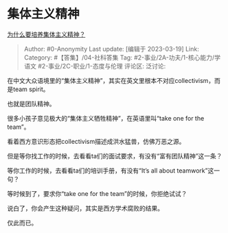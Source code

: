 # 集体主义精神
[为什么要培养集体主义精神？](https://www.zhihu.com/question/35742423/answer/2943375083)

> Author: #0-Anonymity
> Last update: [编辑于 2023-03-19]
> Link:
> Category: #【答集】/04-社科答集
> Tag: #2-事业/2A-功夫/1-核心能力/学语文 #2-事业/2C-职业/1-态度与伦理
> 评论区:
> 泛讨论:

在中文大众语境里的“集体主义精神”，其实在英文里根本不对应collectivism，而是team spirit。

也就是团队精神。

很多小孩子意见极大的“集体主义牺牲精神”，在英语里叫“take one for the team”。

看着西方意识形态把collectivism描述成洪水猛兽，仿佛万恶之源。

但是等你找工作的时候，去看看ta们的面试要求，有没有“富有团队精神”这一条？

等你工作的时候，去看看ta们的培训手册，有没有“It’s all about teamwork”这一句？

等时候到了，要求你“take one for the team”的时候，你拒绝试试？

说白了，你会产生这种疑问，其实是西方学术腐败的结果。

仅此而已。
